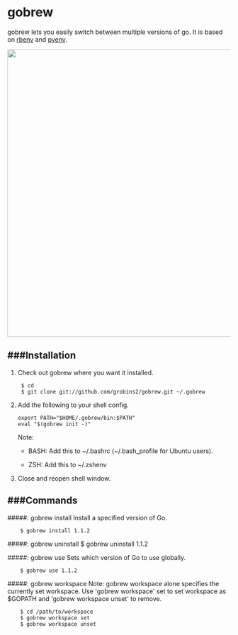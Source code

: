 gobrew
======

gobrew lets you easily switch between multiple versions of go. It is based on [rbenv](https://github.com/sstephenson/rbenv) and [pyenv](https://github.com/yyuu/pyenv).

<img src="http://i.imgur.com/fHgvWnN.png" width="650">

###Installation
---------------

1. Check out gobrew where you want it installed. 

        $ cd
        $ git clone git://github.com/grobins2/gobrew.git ~/.gobrew
       
2.  Add the following to your shell config. 

        export PATH="$HOME/.gobrew/bin:$PATH"
        eval "$(gobrew init -)"
    Note:
    * BASH: Add this to ~/.bashrc (~/.bash_profile for Ubuntu users).
    
    * ZSH: Add this to ~/.zshenv
    
3. Close and reopen shell window.

###Commands
-----------

#####: gobrew install
Install a specified version of Go.

        $ gobrew install 1.1.2
        
#####: gobrew uninstall
        $ gobrew uninstall 1.1.2

#####: gobrew use
Sets which version of Go to use globally.

        $ gobrew use 1.1.2
        
#####: gobrew workspace
Note: gobrew workspace alone specifies the currently set workspace. Use 'gobrew workspace' set to set workspace as $GOPATH and 'gobrew workspace unset' to remove.

        $ cd /path/to/workspace
        $ gobrew workspace set
        $ gobrew workspace unset
        
        
        
